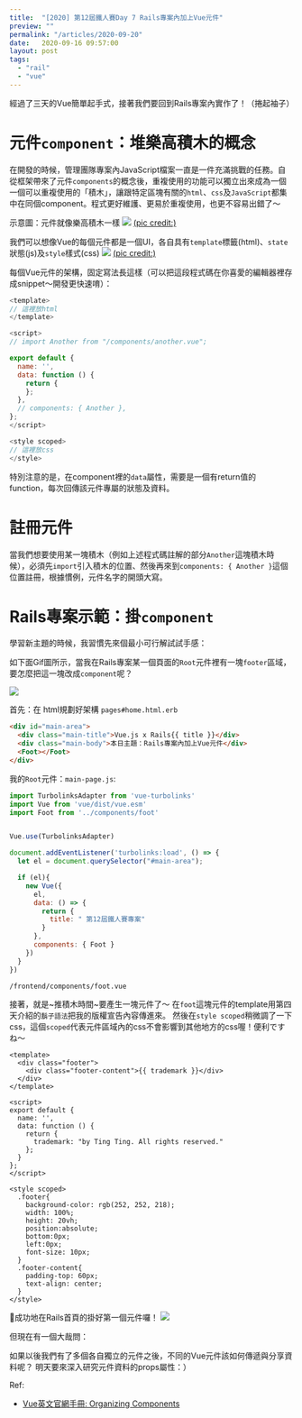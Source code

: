 ```yaml
---
title:  "[2020] 第12屆鐵人賽Day 7 Rails專案內加上Vue元件"
preview: ""
permalink: "/articles/2020-09-20"
date:   2020-09-16 09:57:00
layout: post
tags: 
  - "rail"
  - "vue"    
---
```


經過了三天的Vue簡單起手式，接著我們要回到Rails專案內實作了！（捲起袖子）

# 元件`component`：堆樂高積木的概念

在開發的時候，管理團隊專案內JavaScript檔案一直是一件充滿挑戰的任務。自從框架帶來了元件`components`的概念後，重複使用的功能可以獨立出來成為一個一個可以重複使用的「積木」，讓跟特定區塊有關的`html`、`css`及`JavaScript`都集中在同個component。程式更好維護、更易於重複使用，也更不容易出錯了～

示意圖：元件就像樂高積木一樣
![](https://i.imgur.com/X5Eu0jM.png)
[(pic credit:)](http://www.sccnn.com/)


我們可以想像Vue的每個元件都是一個UI，各自具有`template`標籤(html)、`state`狀態(js)及`style`樣式(css)
![](https://i.imgur.com/TJaaKEH.png)
[(pic credit:)](https://vuejs.org/v2/guide/components.html)

每個Vue元件的架構，固定寫法長這樣（可以把這段程式碼在你喜愛的編輯器裡存成snippet～開發更快速唷）：
```javascript
<template>
// 這裡放html
</template>

<script>
// import Another from "/components/another.vue";

export default {
  name: '',
  data: function () {
    return {
    };
  },
  // components: { Another },
};
</script>

<style scoped>
// 這裡放css
</style>
```
特別注意的是，在component裡的`data`屬性，需要是一個有return值的function，每次回傳該元件專屬的狀態及資料。

# 註冊元件

當我們想要使用某一塊積木（例如上述程式碼註解的部分`Another`這塊積木時候），必須先`import`引入積木的位置、然後再來到`components: { Another }`這個位置註冊，根據慣例，元件名字的開頭大寫。

# Rails專案示範：掛`component`

學習新主題的時候，我習慣先來個最小可行解試試手感：

如下面Gif圖所示，當我在Rails專案某一個頁面的`Root`元件裡有一塊`footer`區域，要怎麼把這一塊改成`component`呢？

![](https://i.imgur.com/TJRIlz0.gif)

首先：在 html規劃好架構
`pages#home.html.erb`
```html
<div id="main-area">
  <div class="main-title">Vue.js x Rails{{ title }}</div>
  <div class="main-body">本日主題：Rails專案內加上Vue元件</div>
  <Foot></Foot>
</div>
```

我的`Root`元件：`main-page.js`:

```javascript
import TurbolinksAdapter from 'vue-turbolinks'
import Vue from 'vue/dist/vue.esm'
import Foot from '../components/foot'


Vue.use(TurbolinksAdapter)

document.addEventListener('turbolinks:load', () => {
  let el = document.querySelector("#main-area");

  if (el){
    new Vue({
      el,
      data: () => {
        return {
          title: " 第12屆鐵人賽專案"
        }
      },
      components: { Foot }
    })    
  }
})
```

`/frontend/components/foot.vue`

接著，就是~推積木時間~要產生一塊元件了～
在`foot`這塊元件的template用第四天介紹的`鬍子語法`把我的版權宣告內容傳進來。
然後在`style scoped`稍微調了一下css，這個`scoped`代表元件區域內的css不會影響到其他地方的css喔！便利ですね〜

```vue
<template>
  <div class="footer">
    <div class="footer-content">{{ trademark }}</div>
  </div>
</template>

<script>
export default {
  name: '',
  data: function () {
    return {
      trademark: "by Ting Ting. All rights reserved."
    };
  }
};
</script>

<style scoped>
  .footer{
    background-color: rgb(252, 252, 218);
    width: 100%;
    height: 20vh;
    position:absolute;
    bottom:0px;
    left:0px;
    font-size: 10px;
  }
  .footer-content{
    padding-top: 60px;
    text-align: center;
  }
</style>
```



成功地在Rails首頁的掛好第一個元件囉！
![](https://i.imgur.com/1OHifbR.png)

但現在有一個大哉問：

如果以後我們有了多個各自獨立的元件之後，不同的Vue元件該如何傳遞與分享資料呢？
明天要來深入研究元件資料的props屬性：）

Ref: 

* [Vue英文官網手冊: Organizing Components](https://vuejs.org/v2/guide/components.html)  